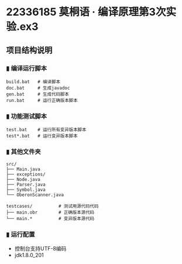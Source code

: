 # 22336185 莫桐语 · 编译原理第3次实验.ex3

## 项目结构说明

### ▮ 编译运行脚本

```
build.bat	# 编译脚本
doc.bat		# 生成javadoc
gen.bat		# 生成代码脚本
run.bat		# 运行正确版本脚本
```



### ▮ 功能测试脚本

```
test.bat	# 运行所有变异版本脚本
test*.bat	# 运行变异版本脚本
```



### ▮ 其他文件夹

```
src/			
├── Main.java		
├── exceptions/
├── Node.java
├── Parser.java
├── Symbol.java
└── OberonScanner.java

testcases/			# 测试用源代码代码
├── main.obr		# 正确版本源代码
└── main.* 			# 变异版本源代码
```



### ▮ 运行配置

- 控制台支持UTF-8编码
- jdk1.8.0_201
